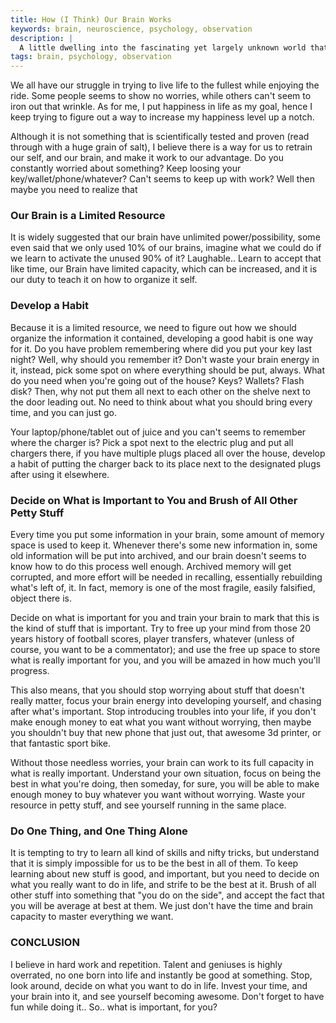 ```yaml
---
title: How (I Think) Our Brain Works
keywords: brain, neuroscience, psychology, observation
description: |
  A little dwelling into the fascinating yet largely unknown world that lies inside your head.
tags: brain, psychology, observation
---
```


We all have our struggle in trying to live life to the fullest while enjoying the ride. Some people seems to show no worries, while others can't seem to iron out that wrinkle. As for me, I put happiness in life as my goal, hence I keep trying to figure out a way to increase my happiness level up a notch.

Although it is not something that is scientifically tested and proven (read through with a huge grain of salt), I believe there is a way for us to retrain our self, and our brain, and make it work to our advantage. Do you constantly worried about something? Keep loosing your key/wallet/phone/whatever? Can't seems to keep up with work? Well then maybe you need to realize that

### Our Brain is a Limited Resource

It is widely suggested that our brain have unlimited power/possibility, some even said that we only used 10% of our brains, imagine what we could do if we learn to activate the unused 90% of it? Laughable.. Learn to accept that like time, our Brain have limited capacity, which can be increased, and it is our duty to teach it on how to organize it self.

### Develop a Habit

Because it is a limited resource, we need to figure out how we should organize the information it contained, developing a good habit is one way for it. Do you have problem remembering where did you put your key last night? Well, why should you remember it? Don't waste your brain energy in it, instead, pick some spot on where everything should be put, always. What do you need when you're going out of the house? Keys? Wallets? Flash disk? Then, why not put them all next to each other on the shelve next to the door leading out. No need to think about what you should bring every time, and you can just go.

Your laptop/phone/tablet out of juice and you can't seems to remember where the charger is? Pick a spot next to the electric plug and put all chargers there, if you have multiple plugs placed all over the house, develop a habit of putting the charger back to its place next to the designated plugs after using it elsewhere.

### Decide on What is Important to You and Brush of All Other Petty Stuff

Every time you put some information in your brain, some amount of memory space is used to keep it. Whenever there's some new information in, some old information will be put into archived, and our brain doesn't seems to know how to do this process well enough. Archived memory will get corrupted, and more effort will be needed in recalling, essentially rebuilding what's left of, it. In fact, memory is one of the most fragile, easily falsified, object there is.

Decide on what is important for you and train your brain to mark that this is the kind of stuff that is important. Try to free up your mind from those 20 years history of football scores, player transfers, whatever (unless of course, you want to be a commentator); and use the free up space to store what is really important for you, and you will be amazed in how much you'll progress.

This also means, that you should stop worrying about stuff that doesn't really matter, focus your brain energy into developing yourself, and chasing after what's important. Stop introducing troubles into your life, if you don't make enough money to eat what you want without worrying, then maybe you shouldn't buy that new phone that just out, that awesome 3d printer, or that fantastic sport bike.

Without those needless worries, your brain can work to its full capacity in what is really important. Understand your own situation, focus on being the best in what you're doing, then someday, for sure, you will be able to make enough money to buy whatever you want without worrying. Waste your resource in petty stuff, and see yourself running in the same place.

### Do One Thing, and One Thing Alone

It is tempting to try to learn all kind of skills and nifty tricks, but understand that it is simply impossible for us to be the best in all of them. To keep learning about new stuff is good, and important, but you need to decide on what you really want to do in life, and strife to be the best at it. Brush of all other stuff into something that "you do on the side", and accept the fact that you will be average at best at them. We just don't have the time and brain capacity to master everything we want.

### CONCLUSION

I believe in hard work and repetition. Talent and geniuses is highly overrated, no one born into life and instantly be good at something. Stop, look around, decide on what you want to do in life. Invest your time, and your brain into it, and see yourself becoming awesome. Don't forget to have fun while doing it.. So.. what is important, for you?
